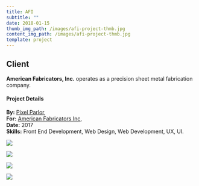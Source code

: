 ```yaml
---
title: AFI
subtitle: ""
date: 2018-01-15
thumb_img_path: /images/afi-project-thmb.jpg
content_img_path: /images/afi-project-thmb.jpg
template: project
---
```

## Client

**American Fabricators, Inc.** operates as a precision sheet metal fabrication company.

#### Project Details

**By:** [Pixel Parlor](http://www.pixelparlor.com/),\
**For:** [American Fabricators Inc](http://www.americanfabricators.com/),\
**Date:** 2017\
**Skills:** Front End Development, Web Design, Web Development, UX, UI.

![](/images/afi-dsktmblpgrp-wbimg.jpg)

![](/images/afi-dsktp.jpg)

![](/images/afi-tblt.jpg)

![](/images/afi-phn.jpg)